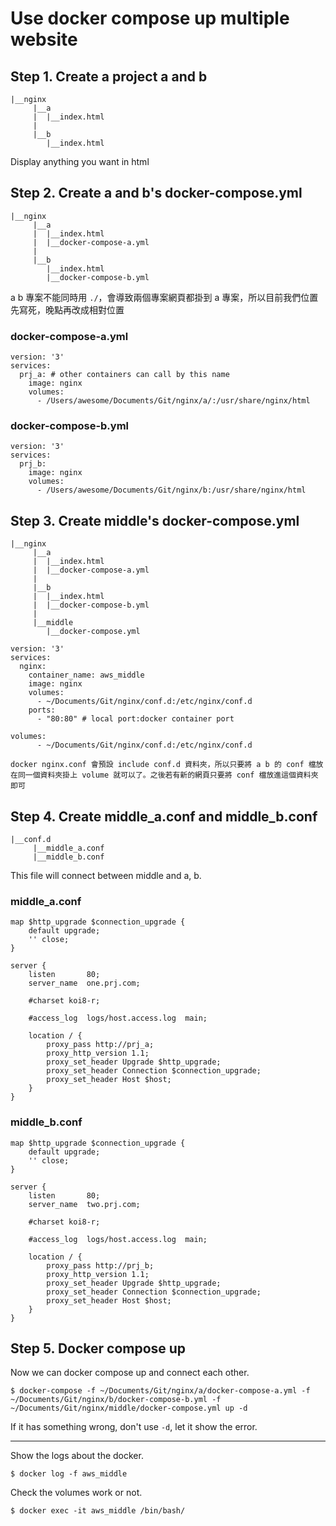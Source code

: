 # Use docker compose up multiple website
## Step 1. Create a project a and b
```
|__nginx
     |__a
     |  |__index.html
     |
     |__b
        |__index.html
```
Display anything you want in html

## Step 2. Create a and b's docker-compose.yml
```
|__nginx
     |__a
     |  |__index.html
     |  |__docker-compose-a.yml
     |
     |__b
        |__index.html
        |__docker-compose-b.yml
```
a b 專案不能同時用 `./`，會導致兩個專案網頁都掛到 a 專案，所以目前我們位置先寫死，晚點再改成相對位置

### docker-compose-a.yml
```
version: '3'
services:
  prj_a: # other containers can call by this name
    image: nginx
    volumes:
      - /Users/awesome/Documents/Git/nginx/a/:/usr/share/nginx/html
```

### docker-compose-b.yml
```
version: '3'
services:
  prj_b:
    image: nginx
    volumes:
      - /Users/awesome/Documents/Git/nginx/b:/usr/share/nginx/html
```

## Step 3. Create middle's docker-compose.yml
```
|__nginx
     |__a
     |  |__index.html
     |  |__docker-compose-a.yml
     |
     |__b
     |  |__index.html
     |  |__docker-compose-b.yml
     |
     |__middle
        |__docker-compose.yml
```
```
version: '3'
services:
  nginx:
    container_name: aws_middle
    image: nginx
    volumes:
      - ~/Documents/Git/nginx/conf.d:/etc/nginx/conf.d
    ports:
      - "80:80" # local port:docker container port
```

```
volumes:
      - ~/Documents/Git/nginx/conf.d:/etc/nginx/conf.d

docker nginx.conf 會預設 include conf.d 資料夾，所以只要將 a b 的 conf 檔放在同一個資料夾掛上 volume 就可以了。之後若有新的網頁只要將 conf 檔放進這個資料夾即可
```

## Step 4. Create middle_a.conf and middle_b.conf
```
|__conf.d
     |__middle_a.conf
     |__middle_b.conf
```
This file will connect between middle and a, b.
### middle_a.conf
```
map $http_upgrade $connection_upgrade {
    default upgrade;
    '' close;
}

server {
	listen       80;
	server_name  one.prj.com;

    #charset koi8-r;

    #access_log  logs/host.access.log  main;

    location / {
        proxy_pass http://prj_a;
        proxy_http_version 1.1;
        proxy_set_header Upgrade $http_upgrade;
        proxy_set_header Connection $connection_upgrade;
        proxy_set_header Host $host;
	}
}
```

### middle_b.conf
```
map $http_upgrade $connection_upgrade {
    default upgrade;
    '' close;
}

server {
	listen       80;
	server_name  two.prj.com;

    #charset koi8-r;

    #access_log  logs/host.access.log  main;

    location / {
        proxy_pass http://prj_b;
        proxy_http_version 1.1;
        proxy_set_header Upgrade $http_upgrade;
        proxy_set_header Connection $connection_upgrade;
        proxy_set_header Host $host;
	}
}

```

## Step 5. Docker compose up
Now we can docker compose up and connect each other.
```shell
$ docker-compose -f ~/Documents/Git/nginx/a/docker-compose-a.yml -f ~/Documents/Git/nginx/b/docker-compose-b.yml -f ~/Documents/Git/nginx/middle/docker-compose.yml up -d
```
If it has something wrong, don't use `-d`, let it show the error.

---
Show the logs about the docker.
```
$ docker log -f aws_middle
```
Check the volumes work or not.
```
$ docker exec -it aws_middle /bin/bash/
```
